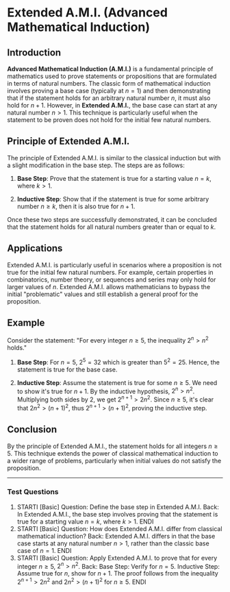 # Extended A.M.I. (Advanced Mathematical Induction)

## Introduction

**Advanced Mathematical Induction (A.M.I.)** is a fundamental principle of mathematics used to prove statements or propositions that are formulated in terms of natural numbers. The classic form of mathematical induction involves proving a base case (typically at $n = 1$) and then demonstrating that if the statement holds for an arbitrary natural number $n$, it must also hold for $n+1$. However, in **Extended A.M.I.**, the base case can start at any natural number $n > 1$. This technique is particularly useful when the statement to be proven does not hold for the initial few natural numbers.

## Principle of Extended A.M.I.

The principle of Extended A.M.I. is similar to the classical induction but with a slight modification in the base step. The steps are as follows:

1. **Base Step**: Prove that the statement is true for a starting value $n = k$, where $k > 1$.

2. **Inductive Step**: Show that if the statement is true for some arbitrary number $n \geq k$, then it is also true for $n+1$.

Once these two steps are successfully demonstrated, it can be concluded that the statement holds for all natural numbers greater than or equal to $k$.

## Applications

Extended A.M.I. is particularly useful in scenarios where a proposition is not true for the initial few natural numbers. For example, certain properties in combinatorics, number theory, or sequences and series may only hold for larger values of $n$. Extended A.M.I. allows mathematicians to bypass the initial "problematic" values and still establish a general proof for the proposition.

## Example

Consider the statement: "For every integer $n \geq 5$, the inequality $2^n > n^2$ holds."

1. **Base Step**: For $n = 5$, $2^5 = 32$ which is greater than $5^2 = 25$. Hence, the statement is true for the base case.

2. **Inductive Step**: Assume the statement is true for some $n \geq 5$. We need to show it's true for $n+1$. By the inductive hypothesis, $2^n > n^2$. Multiplying both sides by 2, we get $2^{n+1} > 2n^2$. Since $n \geq 5$, it's clear that $2n^2 > (n+1)^2$, thus $2^{n+1} > (n+1)^2$, proving the inductive step.

## Conclusion

By the principle of Extended A.M.I., the statement holds for all integers $n \geq 5$. This technique extends the power of classical mathematical induction to a wider range of problems, particularly when initial values do not satisfy the proposition.

---

### Test Questions

1. STARTI [Basic] Question: Define the base step in Extended A.M.I. Back: In Extended A.M.I., the base step involves proving that the statement is true for a starting value $n = k$, where $k > 1$. ENDI
2. STARTI [Basic] Question: How does Extended A.M.I. differ from classical mathematical induction? Back: Extended A.M.I. differs in that the base case starts at any natural number $n > 1$, rather than the classic base case of $n = 1$. ENDI
3. STARTI [Basic] Question: Apply Extended A.M.I. to prove that for every integer $n \geq 5$, $2^n > n^2$. Back: Base Step: Verify for $n = 5$. Inductive Step: Assume true for $n$, show for $n+1$. The proof follows from the inequality $2^{n+1} > 2n^2$ and $2n^2 > (n+1)^2$ for $n \geq 5$. ENDI
